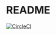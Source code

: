 # README

[![CircleCI](https://circleci.com/gh/Syati/todo-rb.svg?style=svg)](https://circleci.com/gh/Syati/todo-rb)
